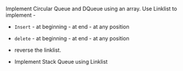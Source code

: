 Implement Circular Queue and DQueue using an array.
Use Linklist to implement -
* ```Insert``` - at beginning
         - at end
         - at any position
         
* ```delete``` - at beginning
         - at end
         - at any position

* reverse the linklist.
* Implement Stack Queue using Linklist
